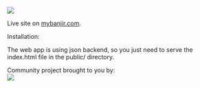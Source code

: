 <a href="http://mybanjir.com/" target="blank"><img src="http://mybanjir.com/public/logo-header.png"></a>

Live site on [mybanjir.com](http://mybanjir.com/).

Installation:

The web app is using json backend, so you just need to serve the index.html file in the public/ directory.



Community project brought to you by:<br/>
<a href="http://www.mymagic.my/" target="blank"><img src="http://mybanjir.com/public/logo.png" style="display:inline; vertical-align:middle"></a>